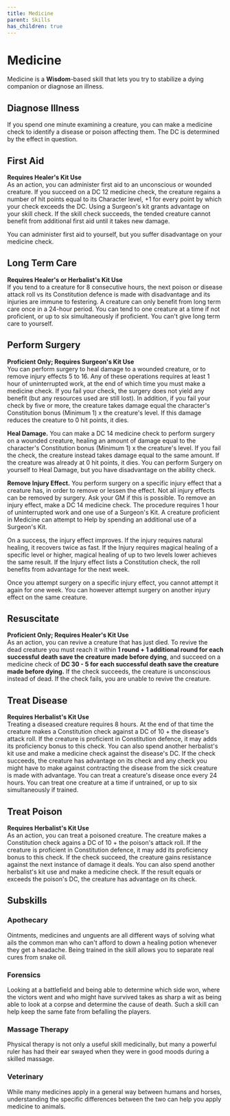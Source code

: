 ```yaml
---
title: Medicine
parent: Skills
has_children: true
---
```


# Medicine
Medicine is a **Wisdom**-based skill that lets you try to stabilize a dying companion or diagnose an illness.

## Diagnose Illness
If you spend one minute examining a creature, you can make a medicine check to identify a disease or poison affecting them. The DC is determined by the effect in question.

## First Aid
**Requires Healer's Kit Use**<br>
As an action, you can administer first aid to an unconscious or wounded creature. If you succeed on a DC 12 medicine check, the creature regains a number of hit points equal to its Character level, +1 for every point by which your check exceeds the DC. Using a Surgeon's kit grants advantage on your skill check. If the skill check succeeds, the tended creature cannot benefit from additional first aid until it takes new damage.

You can administer first aid to yourself, but you suffer disadvantage on your medicine check.

## Long Term Care 
**Requires Healer's or Herbalist's Kit Use**<br>
If you tend to a creature for 8 consecutive hours, the next poison or disease attack roll vs its Constitution defence is made with disadvantage and its injuries are immune to festering. A creature can only benefit from long term care once in a 24-hour period. You can tend to one creature at a time if not proficient, or up to six simultaneously if proficient. You can't give long term care to yourself.

## Perform Surgery
**Proficient Only; Requires Surgeon's Kit Use**<br>
You can perform surgery to heal damage to a wounded creature, or to remove injury effects 5 to 16. Any of these operations requires at least 1 hour of uninterrupted work, at the end of which time you must make a medicine check. If you fail your check, the surgery does not yield any benefit (but any resources used are still lost). In addition, if you fail your check by five or more, the creature takes damage equal the character's Constitution bonus (Minimum 1) x the creature's level. If this damage reduces the creature to 0 hit points, it dies.

**Heal Damage.** You can make a DC 14 medicine check to perform surgery on a wounded creature, healing an amount of damage equal to the character's Constitution bonus (Minimum 1) x the creature's level. If you fail the check, the creature instead takes damage equal to the same amount. If the creature was already at 0 hit points, it dies. You can perform Surgery on yourself to Heal Damage, but you have disadvantage on the ability check.

**Remove Injury Effect.** You perform surgery on a specific injury effect that a creature has, in order to remove or lessen the effect. Not all injury effects can be removed by surgery. Ask your GM if this is possible. To remove an injury effect, make a DC 14 medicine check. The procedure requires 1 hour of uninterrupted work and one use of a Surgeon's Kit. A creature proficient in Medicine can attempt to Help by spending an additional use of a Surgeon's Kit.

On a success, the injury effect improves. If the injury requires natural healing, it recovers twice as fast. If the Injury requires magical healing of a specific level or higher, magical healing of up to two levels lower achieves the same result. If the Injury effect lists a Constitution check, the roll benefits from advantage for the next week.

Once you attempt surgery on a specific injury effect, you cannot attempt it again for one week. You can however attempt surgery on another injury effect on the same creature.

## Resuscitate
**Proficient Only; Requires Healer's Kit Use**<br>
As an action, you can revive a creature that has just died. To revive the dead creature you must reach it within **1 round + 1 additional round for each successful death save the creature made before dying**, and succeed on a medicine check of **DC 30 - 5 for each successful death save the creature made before dying.** If the check succeeds, the creature is unconscious instead of dead. If the check fails, you are unable to revive the creature.

## Treat Disease
**Requires Herbalist's Kit Use**<br>
Treating a diseased creature requires 8 hours. At the end of that time the creature makes a Constitution check against a DC of 10 + the disease's attack roll. If the creature is proficient in Constitution defence, it may adds its proficiency bonus to this check. You can also spend another herbalist's kit use and make a medicine check against the disease's DC. If the check succeeds, the creature has advantage on its check and any check you might have to make against contracting the disease from the sick creature is made with advantage. You can treat a creature's disease once every 24 hours. You can treat one creature at a time if untrained, or up to six simultaneously if trained.

## Treat Poison
**Requires Herbalist's Kit Use**<br>
As an action, you can treat a poisoned creature. The creature makes a Constitution check agains a DC of 10 + the poison's attack roll. If the creature is proficient in Constitution defence, it may add its proficiency bonus to this check. If the check succeed, the creature gains resistance against the next instance of damage it deals. You can also spend another herbalist's kit use and make a medicine check. If the result equals or exceeds the poison's DC, the creature has advantage on its check.

## Subskills

### Apothecary
Ointments, medicines and unguents are all different ways of solving what ails the common man who can't afford to down a healing potion whenever they get a headache. Being trained in the skill allows you to separate real cures from snake oil.

### Forensics
Looking at a battlefield and being able to determine which side won, where the victors went and who might have survived takes as sharp a wit as being able to look at a corpse and determine the cause of death. Such a skill can help keep the same fate from befalling the players.

### Massage Therapy
Physical therapy is not only a useful skill medicinally, but many a powerful ruler has had their ear swayed when they were in good moods during a skilled massage. 

### Veterinary
While many medicines apply in a general way between humans and horses, understanding the specific differences between the two can help you apply medicine to animals. 
